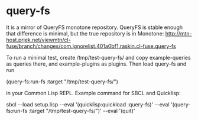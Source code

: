 query-fs
========

It is a mirror of QueryFS monotone repository. QueryFS is stable enough that difference is minimal, but the true repository is in Monotone: http://mtn-host.prjek.net/viewmtn/cl-fuse/branch/changes/com.ignorelist.401a0bf1.raskin.cl-fuse.query-fs


To run a minimal test, create /tmp/test-query-fs/ and copy example-queries as
queries there, and example-plugins as plugins. Then load query-fs and run

(query-fs:run-fs :target "/tmp/test-query-fs/")

in your Common Lisp REPL. Example command for SBCL and Quicklisp:

sbcl --load setup.lisp --eval '(quicklisp:quickload :query-fs)' --eval '(query-fs:run-fs :target "/tmp/test-query-fs/")' --eval '(quit)'

